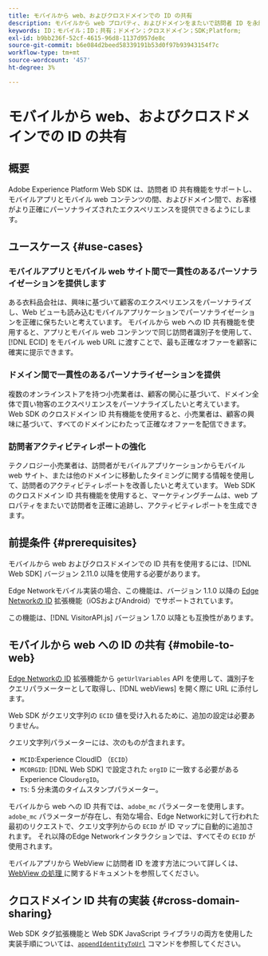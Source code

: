 ```yaml
---
title: モバイルから web、およびクロスドメインでの ID の共有
description: モバイルから web プロパティ、およびドメインをまたいで訪問者 ID を永続化する方法を説明します
keywords: ID；モバイル；ID；共有；ドメイン；クロスドメイン；SDK;Platform;
exl-id: b9bb236f-52cf-4615-96d8-1137d957de8c
source-git-commit: b6e084d2beed58339191b53d0f97b93943154f7c
workflow-type: tm+mt
source-wordcount: '457'
ht-degree: 3%

---
```


# モバイルから web、およびクロスドメインでの ID の共有

## 概要

Adobe Experience Platform Web SDK は、訪問者 ID 共有機能をサポートし、モバイルアプリとモバイル web コンテンツの間、およびドメイン間で、お客様がより正確にパーソナライズされたエクスペリエンスを提供できるようにします。

## ユースケース {#use-cases}

### モバイルアプリとモバイル web サイト間で一貫性のあるパーソナライゼーションを提供します

ある衣料品会社は、興味に基づいて顧客のエクスペリエンスをパーソナライズし、Web ビューも読み込むモバイルアプリケーションでパーソナライゼーションを正確に保ちたいと考えています。 モバイルから web への ID 共有機能を使用すると、アプリとモバイル web コンテンツで同じ訪問者識別子を使用して、[!DNL ECID] をモバイル web URL に渡すことで、最も正確なオファーを顧客に確実に提示できます。

### ドメイン間で一貫性のあるパーソナライゼーションを提供

複数のオンラインストアを持つ小売業者は、顧客の関心に基づいて、ドメイン全体で買い物客のエクスペリエンスをパーソナライズしたいと考えています。 Web SDK のクロスドメイン ID 共有機能を使用すると、小売業者は、顧客の興味に基づいて、すべてのドメインにわたって正確なオファーを配信できます。

### 訪問者アクティビティレポートの強化

テクノロジー小売業者は、訪問者がモバイルアプリケーションからモバイル web サイト、または他のドメインに移動したタイミングに関する情報を使用して、訪問者のアクティビティレポートを改善したいと考えています。 Web SDK のクロスドメイン ID 共有機能を使用すると、マーケティングチームは、web プロパティをまたいで訪問者を正確に追跡し、アクティビティレポートを生成できます。

## 前提条件 {#prerequisites}

モバイルから web およびクロスドメインでの ID 共有を使用するには、[!DNL Web SDK] バージョン 2.11.0 以降を使用する必要があります。

Edge Networkモバイル実装の場合、この機能は、バージョン 1.1.0 以降の [Edge Networkの ID](https://developer.adobe.com/client-sdks/documentation/identity-for-edge-network/) 拡張機能（iOSおよびAndroid）でサポートされています。

この機能は、[!DNL VisitorAPI.js] バージョン 1.7.0 以降とも互換性があります。

## モバイルから web への ID の共有 {#mobile-to-web}

[Edge Networkの ID](https://developer.adobe.com/client-sdks/documentation/identity-for-edge-network/api-reference/#geturlvariables) 拡張機能から `getUrlVariables` API を使用して、識別子をクエリパラメーターとして取得し、[!DNL webViews] を開く際に URL に添付します。

Web SDK がクエリ文字列の `ECID` 値を受け入れるために、追加の設定は必要ありません。

クエリ文字列パラメーターには、次のものが含まれます。

* `MCID`:Experience CloudID （`ECID`）
* `MCORGID`: [!DNL Web SDK] で設定された `orgID` に一致する必要があるExperience Cloud`orgID`。
* `TS`: 5 分未満のタイムスタンプパラメーター。


モバイルから web への ID 共有では、`adobe_mc` パラメーターを使用します。 `adobe_mc` パラメーターが存在し、有効な場合、Edge Networkに対して行われた最初のリクエストで、クエリ文字列からの `ECID` が ID マップに自動的に追加されます。 それ以降のEdge Networkインタラクションでは、すべてその `ECID` が使用されます。

モバイルアプリから WebView に訪問者 ID を渡す方法について詳しくは、[WebView の処理 ](https://experienceleague.adobe.com/docs/platform-learn/implement-mobile-sdk/app-implementation/web-views.html?lang=ja#implementation) に関するドキュメントを参照してください。

## クロスドメイン ID 共有の実装 {#cross-domain-sharing}

Web SDK タグ拡張機能と Web SDK JavaScript ライブラリの両方を使用した実装手順については、[`appendIdentityToUrl`](../commands/appendidentitytourl.md) コマンドを参照してください。
